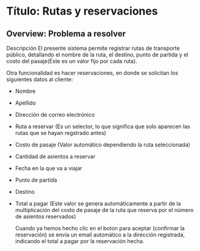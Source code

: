 # Título: Rutas y reservaciones

## Overview: Problema a resolver
Descripción
El presente sistema permite registrar rutas de transporte público, detallando el nombre de la ruta, el destino, punto de partida y el costo del pasaje(Éste es un valor fijo por cada ruta).

Otra funcionalidad es hacer reservaciones, en donde se solicitan los siguientes datos al cliente: 
* Nombre
* Apellido
* Dirección de correo electrónico
* Ruta a reservar (Es un selector, lo que significa que solo aparecen las rutas que se hayan regstrado antes)
* Costo de pasaje (Valor automático dependiendo la ruta seleccionada)
* Cantidad de asientos a reservar
* Fecha en la que va a viajar
* Punto de partida
* Destino
* Total a pagar (Este valor se genera automáticamente  a partir de la multiplicación del costo de pasaje de la ruta que reserva por el número de asientos reservados)

  Cuando ya hemos hecho clic en el boton para aceptar (confirmar la reservación) se envía un email automático a la dirección registrada, indicando el total a pagar por la reservación hecha.
